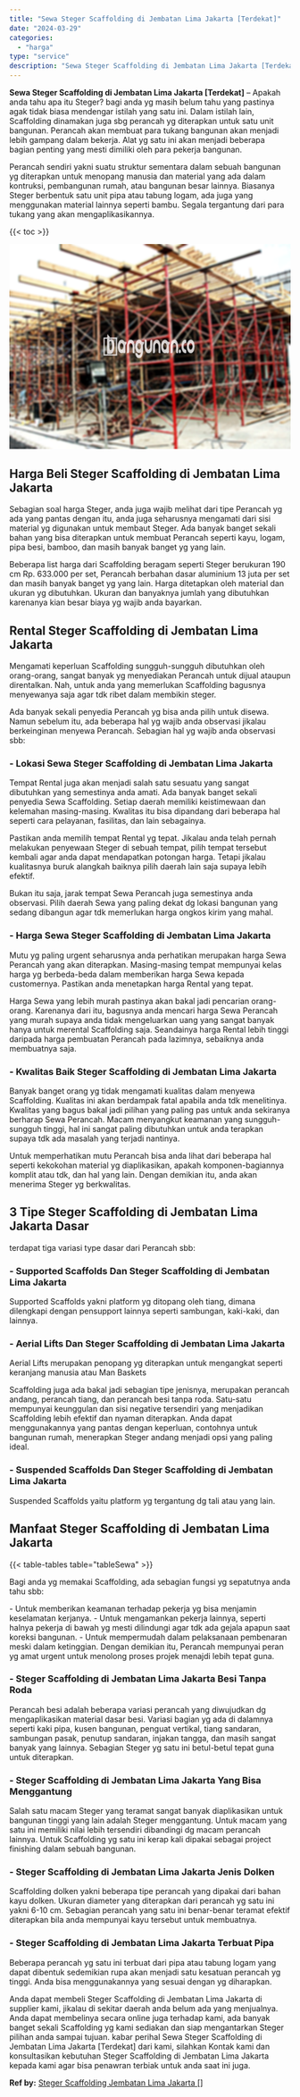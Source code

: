 ```yaml
---
title: "Sewa Steger Scaffolding di Jembatan Lima Jakarta [Terdekat]"
date: "2024-03-29"
categories: 
  - "harga"
type: "service"
description: "Sewa Steger Scaffolding di Jembatan Lima Jakarta [Terdekat]. Anda dapat membeli Steger Scaffolding di Jembatan Lima Jakarta di supplier kami, jikalau di seki..."
---
```


**Sewa Steger Scaffolding di Jembatan Lima Jakarta \[Terdekat\]** – Apakah anda tahu apa itu Steger? bagi anda yg masih belum tahu yang pastinya agak tidak biasa mendengar istilah yang satu ini. Dalam istilah lain, Scaffolding dinamakan juga sbg perancah yg diterapkan untuk satu unit bangunan. Perancah akan membuat para tukang bangunan akan menjadi lebih gampang dalam bekerja. Alat yg satu ini akan menjadi beberapa bagian penting yang mesti dimiliki oleh para pekerja bangunan.

Perancah sendiri yakni suatu struktur sementara dalam sebuah bangunan yg diterapkan untuk menopang manusia dan material yang ada dalam kontruksi, pembangunan rumah, atau bangunan besar lainnya. Biasanya Steger berbentuk satu unit pipa atau tabung logam, ada juga yang menggunakan material lainnya seperti bambu. Segala tergantung dari para tukang yang akan mengaplikasikannya.

{{< toc >}}

![Sewa Steger Scaffolding di Jembatan Lima Jakarta [Terdekat]](/images/sewa-scaffolding-steger-21.png)

## Harga Beli Steger Scaffolding di Jembatan Lima Jakarta

Sebagian soal harga Steger, anda juga wajib melihat dari tipe Perancah yg ada yang pantas dengan itu, anda juga seharusnya mengamati dari sisi material yg digunakan untuk membaut Steger. Ada banyak banget sekali bahan yang bisa diterapkan untuk membuat Perancah seperti kayu, logam, pipa besi, bamboo, dan masih banyak banget yg yang lain.

Beberapa list harga dari Scaffolding beragam seperti Steger berukuran 190 cm Rp. 633.000 per set, Perancah berbahan dasar aluminium 13 juta per set dan masih banyak banget yg yang lain. Harga ditetapkan oleh material dan ukuran yg dibutuhkan. Ukuran dan banyaknya jumlah yang dibutuhkan karenanya kian besar biaya yg wajib anda bayarkan.

## Rental Steger Scaffolding di Jembatan Lima Jakarta

Mengamati keperluan Scaffolding sungguh-sungguh dibutuhkan oleh orang-orang, sangat banyak yg menyediakan Perancah untuk dijual ataupun direntalkan. Nah, untuk anda yang memerlukan Scaffolding bagusnya menyewanya saja agar tdk ribet dalam membikin steger.

Ada banyak sekali penyedia Perancah yg bisa anda pilih untuk disewa. Namun sebelum itu, ada beberapa hal yg wajib anda observasi jikalau berkeinginan menyewa Perancah. Sebagian hal yg wajib anda observasi sbb:

### \- Lokasi Sewa Steger Scaffolding di Jembatan Lima Jakarta

Tempat Rental juga akan menjadi salah satu sesuatu yang sangat dibutuhkan yang semestinya anda amati. Ada banyak banget sekali penyedia Sewa Scaffolding. Setiap daerah memiliki keistimewaan dan kelemahan masing-masing. Kwalitas itu bisa dipandang dari beberapa hal seperti cara pelayanan, fasilitas, dan lain sebagainya.

Pastikan anda memilih tempat Rental yg tepat. Jikalau anda telah pernah melakukan penyewaan Steger di sebuah tempat, pilih tempat tersebut kembali agar anda dapat mendapatkan potongan harga. Tetapi jikalau kualitasnya buruk alangkah baiknya pilih daerah lain saja supaya lebih efektif.

Bukan itu saja, jarak tempat Sewa Perancah juga semestinya anda observasi. Pilih daerah Sewa yang paling dekat dg lokasi bangunan yang sedang dibangun agar tdk memerlukan harga ongkos kirim yang mahal.

### \- Harga Sewa Steger Scaffolding di Jembatan Lima Jakarta

Mutu yg paling urgent seharusnya anda perhatikan merupakan harga Sewa Perancah yang akan diterapkan. Masing-masing tempat mempunyai kelas harga yg berbeda-beda dalam memberikan harga Sewa kepada customernya. Pastikan anda menetapkan harga Rental yang tepat.

Harga Sewa yang lebih murah pastinya akan bakal jadi pencarian orang-orang. Karenanya dari itu, bagusnya anda mencari harga Sewa Perancah yang murah supaya anda tidak mengeluarkan uang yang sangat banyak hanya untuk merental Scaffolding saja. Seandainya harga Rental lebih tinggi daripada harga pembuatan Perancah pada lazimnya, sebaiknya anda membuatnya saja.

### \- Kwalitas Baik Steger Scaffolding di Jembatan Lima Jakarta

Banyak banget orang yg tidak mengamati kualitas dalam menyewa Scaffolding. Kualitas ini akan berdampak fatal apabila anda tdk menelitinya. Kwalitas yang bagus bakal jadi pilihan yang paling pas untuk anda sekiranya berharap Sewa Perancah. Macam menyangkut keamanan yang sungguh-sungguh tinggi, hal ini sangat paling dibutuhkan untuk anda terapkan supaya tdk ada masalah yang terjadi nantinya.

Untuk memperhatikan mutu Perancah bisa anda lihat dari beberapa hal seperti kekokohan material yg diaplikasikan, apakah komponen-bagiannya komplit atau tdk, dan hal yang lain. Dengan demikian itu, anda akan menerima Steger yg berkwalitas.

## 3 Tipe Steger Scaffolding di Jembatan Lima Jakarta Dasar

terdapat tiga variasi type dasar dari Perancah sbb:

### \- Supported Scaffolds Dan Steger Scaffolding di Jembatan Lima Jakarta

Supported Scaffolds yakni platform yg ditopang oleh tiang, dimana dilengkapi dengan pensupport lainnya seperti sambungan, kaki-kaki, dan lainnya.

### \- Aerial Lifts Dan Steger Scaffolding di Jembatan Lima Jakarta

Aerial Lifts merupakan penopang yg diterapkan untuk mengangkat seperti keranjang manusia atau Man Baskets

Scaffolding juga ada bakal jadi sebagian tipe jenisnya, merupakan perancah andang, perancah tiang, dan perancah besi tanpa roda. Satu-satu mempunyai keunggulan dan sisi negative tersendiri yang menjadikan Scaffolding lebih efektif dan nyaman diterapkan. Anda dapat menggunakannya yang pantas dengan keperluan, contohnya untuk bangunan rumah, menerapkan Steger andang menjadi opsi yang paling ideal.

### \- Suspended Scaffolds Dan Steger Scaffolding di Jembatan Lima Jakarta

Suspended Scaffolds yaitu platform yg tergantung dg tali atau yang lain.

## Manfaat Steger Scaffolding di Jembatan Lima Jakarta

{{< table-tables table="tableSewa" >}}

Bagi anda yg memakai Scaffolding, ada sebagian fungsi yg sepatutnya anda tahu sbb:

\- Untuk memberikan keamanan terhadap pekerja yg bisa menjamin keselamatan kerjanya. - Untuk mengamankan pekerja lainnya, seperti halnya pekerja di bawah yg mesti dilindungi agar tdk ada gejala apapun saat koreksi bangunan. - Untuk mempermudah dalam pelaksanaan pembenaran meski dalam ketinggian. Dengan demikian itu, Perancah mempunyai peran yg amat urgent untuk menolong proses projek menajdi lebih tepat guna.

### \- Steger Scaffolding di Jembatan Lima Jakarta Besi Tanpa Roda

Perancah besi adalah beberapa variasi perancah yang diwujudkan dg mengaplikasikan material dasar besi. Variasi bagian yg ada di dalamnya seperti kaki pipa, kusen bangunan, penguat vertikal, tiang sandaran, sambungan pasak, penutup sandaran, injakan tangga, dan masih sangat banyak yang lainnya. Sebagian Steger yg satu ini betul-betul tepat guna untuk diterapkan.

### \- Steger Scaffolding di Jembatan Lima Jakarta Yang Bisa Menggantung

Salah satu macam Steger yang teramat sangat banyak diaplikasikan untuk bangunan tinggi yang lain adalah Steger menggantung. Untuk macam yang satu ini memiliki nilai lebih tersendiri dibandingi dg macam perancah lainnya. Untuk Scaffolding yg satu ini kerap kali dipakai sebagai project finishing dalam sebuah bangunan.

### \- Steger Scaffolding di Jembatan Lima Jakarta Jenis Dolken

Scaffolding dolken yakni beberapa tipe perancah yang dipakai dari bahan kayu dolken. Ukuran diameter yang diterapkan dari perancah yg satu ini yakni 6-10 cm. Sebagian perancah yang satu ini benar-benar teramat efektif diterapkan bila anda mempunyai kayu tersebut untuk membuatnya.

### \- Steger Scaffolding di Jembatan Lima Jakarta Terbuat Pipa

Beberapa perancah yg satu ini terbuat dari pipa atau tabung logam yang dapat dibentuk sedemikian rupa akan menjadi satu kesatuan perancah yg tinggi. Anda bisa menggunakannya yang sesuai dengan yg diharapkan.

Anda dapat membeli Steger Scaffolding di Jembatan Lima Jakarta di supplier kami, jikalau di sekitar daerah anda belum ada yang menjualnya. Anda dapat membelinya secara online juga terhadap kami, ada banyak banget sekali Scaffolding yg kami sediakan dan siap mengantarkan Steger pilihan anda sampai tujuan. kabar perihal Sewa Steger Scaffolding di Jembatan Lima Jakarta \[Terdekat\] dari kami, silahkan Kontak kami dan konsultasikan kebutuhan Steger Scaffolding di Jembatan Lima Jakarta kepada kami agar bisa penawran terbiak untuk anda saat ini juga.

**Ref by:** [Steger Scaffolding Jembatan Lima Jakarta []](https://id.wikipedia.org/wiki/Steger)
